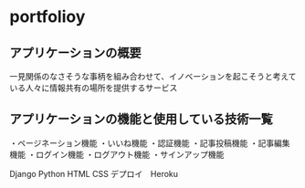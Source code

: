 # portfolioy

## アプリケーションの概要
一見関係のなさそうな事柄を組み合わせて、イノベーションを起こそうと考えている人々に情報共有の場所を提供するサービス

## アプリケーションの機能と使用している技術一覧
・ページネーション機能
・いいね機能
・認証機能
・記事投稿機能
・記事編集機能
・ログイン機能
・ログアウト機能
・サインアップ機能

Django
Python
HTML
CSS
デプロイ　Heroku
